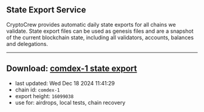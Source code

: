 ## State Export Service
CryptoCrew provides automatic daily state exports for all chains we validate. State export files can be used as genesis files and are a snapshot of the current blockchain state, including all validators, accounts, balances and delegations.

---
**Download: [comdex-1 state export](https://dl-eu2.ccvalidators.com/SERVICE/comdex/comdex-1_export_16099038.json)**
---

- last updated: Wed Dec 18 2024 11:41:29
- chain id: `comdex-1`
- export height: `16099038`
- use for: airdrops, local tests, chain recovery
